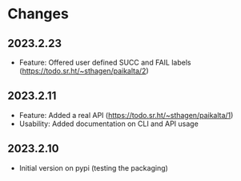 # Changes

## 2023.2.23

* Feature: Offered user defined SUCC and FAIL labels (<https://todo.sr.ht/~sthagen/paikalta/2>)

## 2023.2.11

* Feature: Added a real API (<https://todo.sr.ht/~sthagen/paikalta/1>)
* Usability: Added documentation on CLI and API usage

## 2023.2.10

* Initial version on pypi (testing the packaging)
